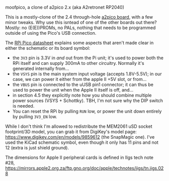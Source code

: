 moofpico, a clone of a2pico 2.x (aka A2retronet RP2040)

This is a mostly-clone of the 2.4 through-hole [a2pico board](https://github.com/rallepalaveev/a2pico), with a few minor tweaks. Why use this isntead of one of the other boards out there? Mostly: no (E(E))PROMs, no PALs, nothing that needs to be programmed outside of using the Pico's USB connection.

The [RPi Pico datasheet](https://datasheets.raspberrypi.com/pico/pico-datasheet.pdf) explains some aspects that aren't made clear in either the schematic or its board symbol:
- the `3V3` pin is 3.3V in *and* out from the Pi unit; it's used to power both the RPi itself and can supply 300mA to other circuitry. Normally it's generated internally from...
- the `VSYS` pin is the main system input voltage (accepts 1.8V-5.5V); in our case, we can power it either from the apple II +5V slot, or from...
- the `VBUS` pin is connected to the uUSB pin1 connector; it can thus be used to power the unit when the Apple II itself is off, and...
- in section 4.5 they explicitly note how you should combine multiple power sources (VSYS + Schottky). TBH, I'm not sure why the DIP switch is needed.
- You can reset the RPi by pulling `RUN` low, or power the unit down entirely by pulling `3V3_EN` low.

While I don't think I'm allowed to redistribute the MEM2061 uSD socket footprint/3D model, you can grab it from DigiKey's model page: https://www.digikey.com/en/models/9859612 (the SnapMagic one). I've used the KiCad schematic symbol, even though it only has 11 pins and not 12 (extra is just shield ground).

The dimensions for Apple II peripheral cards is defined in IIgs tech note #28, https://mirrors.apple2.org.za/ftp.gno.org/doc/apple/technotes/iigs/tn.iigs.028
